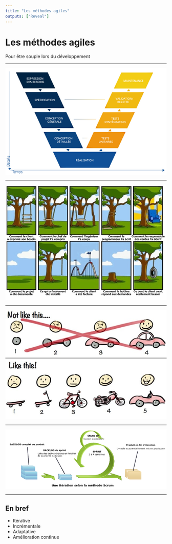 ```yaml
---
title: "Les méthodes agiles"
outputs: ["Reveal"]
---
```


# Les méthodes agiles
Pour être souple lors du développement

---

![Cycle en V](./cycle-en-V.png)

---

![Projet](./project.jpg)

---

![MVP](./mvp.jpg)

---

![Scrum](./scrum.png)

---

## En bref

 * Itérative
 * Incrémentale
 * Adaptative
 * Amélioration continue
